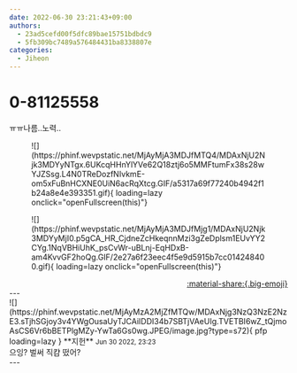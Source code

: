```yaml
---
date: 2022-06-30 23:21:43+09:00
authors:
  - 23ad5cefd00f5dfc89bae15751bdbdc9
  - 5fb309bc7489a576484431ba8338807e
categories:
  - Jiheon
---
```


# 0-81125558

<div class="post-container" markdown="1">
<div class="content-container md-sidebar__scrollwrap" markdown="1">

ㅠㅠ나름..노력..
<figure markdown="1">
![](https://phinf.wevpstatic.net/MjAyMjA3MDJfMTQ4/MDAxNjU2Njk3MDYyNTgx.6UKcqHHnYlYVe62Q18ztj6o5MMFtumFx38s28wYJZSsg.L4N0TReDozfNIvkmE-om5xFuBnHCXNE0UiN6acRqXtcg.GIF/a5317a69f77240b4942f1b24a8e4e393351.gif){ loading=lazy onclick="openFullscreen(this)"}
</figure>

<figure markdown="1">
![](https://phinf.wevpstatic.net/MjAyMjA3MDJfMjg1/MDAxNjU2Njk3MDYyMjI0.p5gCA_HR_CjdneZcHkeqnnMzi3gZeDplsm1EUvYY2CYg.1NqVBHiUhK_psCvWr-uBLnj-EqHDxB-am4KvvGF2hoQg.GIF/2e27a6f23eec4f5e9d5915b7cc014248400.gif){ loading=lazy onclick="openFullscreen(this)"}
</figure>


</div>
</div>

<div style="text-align: right;" markdown="1">
<a href="https://weverse.io/fromis9/fanpost/0-81125558" style="text-align: right;">:material-share:{.big-emoji}</a>
</div>
---

<div class="comments-container md-sidebar__scrollwrap" markdown="1">
<div class="comment" markdown="1">
<div class='id-container' markdown="1">
![](https://phinf.wevpstatic.net/MjAyMzA2MjZfMTQw/MDAxNjg3NzQ3NzE2NzE3.sTjhSGjoy3v4YWgOusaUyTJCAiIDDI34b7SBTjVAeUIg.TVETBI6wZ_tQjmoAsCS6Vr6bBETPlgMZy-YwTa6Gs0wg.JPEG/image.jpg?type=s72){ pfp loading=lazy }
**<span class="artist">지헌</span>** <small>Jun 30 2022, 23:23</small><br>
</div>
<div class='comment-body' markdown="1">
으잉? 벌써 직캼 떴어?
</div>
</div>
</div>
---
